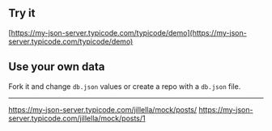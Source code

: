 ## Try it

[https://my-json-server.typicode.com/typicode/demo](https://my-json-server.typicode.com/typicode/demo)

## Use your own data

Fork it and change `db.json` values or create a repo with a `db.json` file.

---

https://my-json-server.typicode.com/jillella/mock/posts/
https://my-json-server.typicode.com/jillella/mock/posts/1
